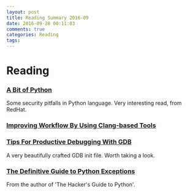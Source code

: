 ```yaml
---
layout: post
title: Reading Summary 2016-09
date: 2016-09-28 00:11:03
comments: true
categories: Reading
tags:
---
```


# Reading

### [A Bit of Python](https://access.redhat.com/blogs/766093/posts/2592591)

Some security pitfalls in Python language. Very interesting read, from RedHat.

### [Improving Workflow By Using Clang-based Tools](https://omtcyfz.github.io/2016/08/30/Improving-workflow-by-using-Clang-based-tools.html)

### [Tips For Productive Debugging With GDB](https://metricpanda.com/tips-for-productive-debugging-with-gdb)

A very beautifully crafted GDB init file. Worth taking a look.

### [The Definitive Guide to Python Exceptions](https://julien.danjou.info/blog/2016/python-exceptions-guide)

From the author of 'The Hacker's Guide to Python'.
